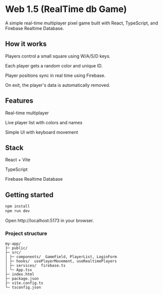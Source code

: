 # Web 1.5 (RealTime db Game)
A simple real-time multiplayer pixel game built with React, TypeScript, and Firebase Realtime Database.

## How it works
Players control a small square using W/A/S/D keys.

Each player gets a random color and unique ID.

Player positions sync in real time using Firebase.

On exit, the player's data is automatically removed.

## Features
Real-time multiplayer

Live player list with colors and names

Simple UI with keyboard movement

## Stack
React + Vite

TypeScript

Firebase Realtime Database

## Getting started
```bash
npm install
npm run dev
`````

Open http://localhost:5173 in your browser.

### Project structure
```plaintext
my-app/
├─ public/
├─ src/
│ ├─ components/  GameField, PlayerList, LoginForm
│ ├─ hooks/  usePlayerMovement, useRealtimePlayers
│ ├─ services/  firebase.ts
│ └─ App.tsx
├─ index.html
├─ package.json
├─ vite.config.ts
└─ tsconfig.json
````